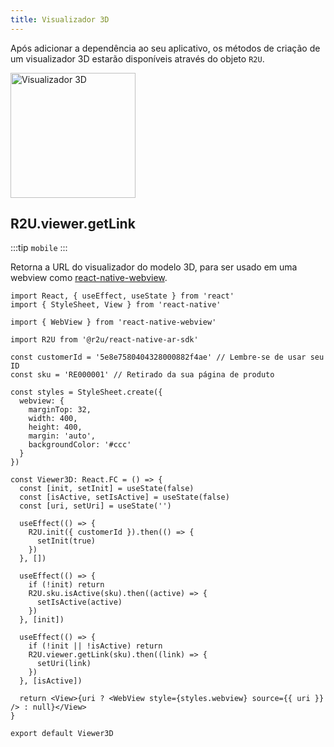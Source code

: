 ```yaml
---
title: Visualizador 3D
---
```


Após adicionar a dependência ao seu aplicativo, os métodos de criação de um visualizador 3D estarão disponíveis através do objeto `R2U`.

<p float="left">
  <img src="https://sdk.r2u.io/documentation/react-native-viewer.png" alt="Visualizador 3D" title="Visualizador 3D" width="200"/>
</p>

## R2U.viewer.getLink

:::tip `mobile`
:::

Retorna a URL do visualizador do modelo 3D, para ser usado em uma webview como [react-native-webview](https://github.com/react-native-webview/react-native-webview).

```tsx
import React, { useEffect, useState } from 'react'
import { StyleSheet, View } from 'react-native'

import { WebView } from 'react-native-webview'

import R2U from '@r2u/react-native-ar-sdk'

const customerId = '5e8e7580404328000882f4ae' // Lembre-se de usar seu ID
const sku = 'RE000001' // Retirado da sua página de produto

const styles = StyleSheet.create({
  webview: {
    marginTop: 32,
    width: 400,
    height: 400,
    margin: 'auto',
    backgroundColor: '#ccc'
  }
})

const Viewer3D: React.FC = () => {
  const [init, setInit] = useState(false)
  const [isActive, setIsActive] = useState(false)
  const [uri, setUri] = useState('')

  useEffect(() => {
    R2U.init({ customerId }).then(() => {
      setInit(true)
    })
  }, [])

  useEffect(() => {
    if (!init) return
    R2U.sku.isActive(sku).then((active) => {
      setIsActive(active)
    })
  }, [init])

  useEffect(() => {
    if (!init || !isActive) return
    R2U.viewer.getLink(sku).then((link) => {
      setUri(link)
    })
  }, [isActive])

  return <View>{uri ? <WebView style={styles.webview} source={{ uri }} /> : null}</View>
}

export default Viewer3D
```
